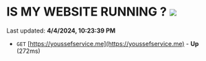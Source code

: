 # IS MY WEBSITE RUNNING ? [![](https://img.shields.io/static/v1?label=Sponsor&message=%E2%9D%A4&logo=GitHub&color=%23fe8e86)](https://github.com/sponsors/<username>)

Last updated: **4/4/2024, 10:23:39 PM**

- `GET` [https://youssefservice.me](https://youssefservice.me) - **Up** (272ms)
